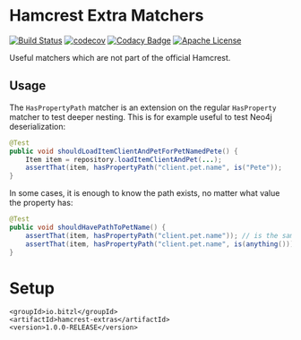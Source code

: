 # Hamcrest Extra Matchers
[![Build Status](https://travis-ci.org/bitzl/hamcrest-extra.svg?branch=master)](https://travis-ci.org/bitzl/hamcrest-extra)
[![codecov](https://codecov.io/gh/bitzl/hamcrest-extra/branch/master/graph/badge.svg)](https://codecov.io/gh/bitzl/hamcrest-extra)
[![Codacy Badge](https://api.codacy.com/project/badge/Grade/27f8c549f6424a7e88240b53907e4216)](https://www.codacy.com/app/marcus_2/hamcrest-extra?utm_source=github.com&amp;utm_medium=referral&amp;utm_content=bitzl/hamcrest-extra&amp;utm_campaign=Badge_Grade)
[![Apache License](https://img.shields.io/badge/license-Apache%202.0-blue.svg)](LICENSE)


Useful matchers which are not part of the official Hamcrest.

## Usage

The `HasPropertyPath` matcher is an extension on the regular `HasProperty` matcher to test deeper nesting. This is for example useful to test Neo4j deserialization:

```java
@Test
public void shouldLoadItemClientAndPetForPetNamedPete() {
    Item item = repository.loadItemClientAndPet(...);
    assertThat(item, hasPropertyPath("client.pet.name", is("Pete"));
}
```

In some cases, it is enough to know the path exists, no matter what value the property has:

```java
@Test
public void shouldHavePathToPetName() {
    assertThat(item, hasPropertyPath("client.pet.name")); // is the same as
    assertThat(item, hasPropertyPath("client.pet.name", is(anything()));
}
```

# Setup

```Maven POM
<groupId>io.bitzl</groupId>
<artifactId>hamcrest-extras</artifactId>
<version>1.0.0-RELEASE</version>
```